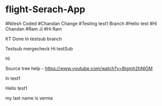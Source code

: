 # flight-Serach-App

#Nilesh Coded
#Chandan Change
#Testing test1 Branch
#Hello test
#Hi Chandan
#Ram Ji
#Hi Ram

KT Done
In testsub branch

Testsub mergecheck
Hi testSub

Hi

Source tree help - https://www.youtube.com/watch?v=8Igmh2hNIGM

In test1

Hello test1

my last name is verma
